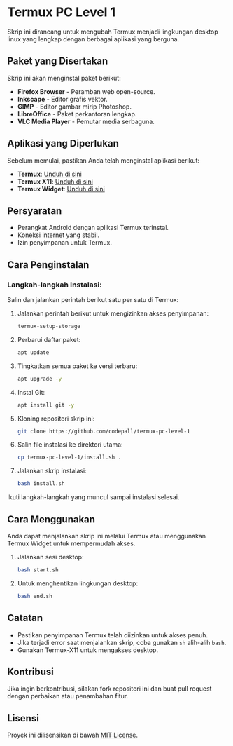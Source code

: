 # Termux PC Level 1

Skrip ini dirancang untuk mengubah Termux menjadi lingkungan desktop linux yang lengkap dengan berbagai aplikasi yang berguna.

## Paket yang Disertakan

Skrip ini akan menginstal paket berikut:

- **Firefox Browser** - Peramban web open-source.
- **Inkscape** - Editor grafis vektor.
- **GIMP** - Editor gambar mirip Photoshop.
- **LibreOffice** - Paket perkantoran lengkap.
- **VLC Media Player** - Pemutar media serbaguna.

## Aplikasi yang Diperlukan

Sebelum memulai, pastikan Anda telah menginstal aplikasi berikut:

- **Termux**: [Unduh di sini](https://f-droid.org/repo/com.termux_1000.apk)
- **Termux X11**: [Unduh di sini](https://github.com/termux/termux-x11/releases/download/nightly/app-arm64-v8a-debug.apk)
- **Termux Widget**: [Unduh di sini](https://github.com/termux/termux-widget/releases/download/v0.14.0/termux-widget-app_v0.14.0+github.debug.apk)

## Persyaratan

- Perangkat Android dengan aplikasi Termux terinstal.
- Koneksi internet yang stabil.
- Izin penyimpanan untuk Termux.

## Cara Penginstalan

### Langkah-langkah Instalasi:

Salin dan jalankan perintah berikut satu per satu di Termux:

1. Jalankan perintah berikut untuk mengizinkan akses penyimpanan:
   ```bash
   termux-setup-storage
   ```
2. Perbarui daftar paket:
   ```bash
   apt update
   ```
3. Tingkatkan semua paket ke versi terbaru:
   ```bash
   apt upgrade -y
   ```
4. Instal Git:
   ```bash
   apt install git -y
   ```
5. Kloning repositori skrip ini:
   ```bash
   git clone https://github.com/codepall/termux-pc-level-1
   ```
6. Salin file instalasi ke direktori utama:
   ```bash
   cp termux-pc-level-1/install.sh .
   ```
7. Jalankan skrip instalasi:
   ```bash
   bash install.sh
   ```

Ikuti langkah-langkah yang muncul sampai instalasi selesai.

## Cara Menggunakan

Anda dapat menjalankan skrip ini melalui Termux atau menggunakan Termux Widget untuk mempermudah akses.

1. Jalankan sesi desktop:

   ```bash
   bash start.sh
   ```

2. Untuk menghentikan lingkungan desktop:

   ```bash
   bash end.sh
   ```

## Catatan

- Pastikan penyimpanan Termux telah diizinkan untuk akses penuh.
- Jika terjadi error saat menjalankan skrip, coba gunakan `sh` alih-alih `bash`.
- Gunakan Termux-X11 untuk mengakses desktop.

## Kontribusi

Jika ingin berkontribusi, silakan fork repositori ini dan buat pull request dengan perbaikan atau penambahan fitur.

## Lisensi

Proyek ini dilisensikan di bawah [MIT License](LICENSE).

